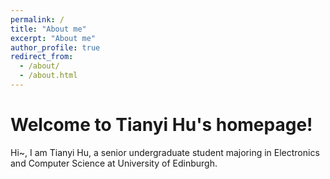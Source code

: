 ```yaml
---
permalink: /
title: "About me"
excerpt: "About me"
author_profile: true
redirect_from: 
  - /about/
  - /about.html
---
```


**Welcome to Tianyi Hu's homepage!**
=====
Hi~, I am Tianyi Hu, a senior undergraduate student majoring in Electronics and Computer Science at University of Edinburgh.




